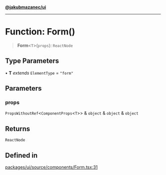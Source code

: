 [**@jakubmazanec/ui**](../README.md)

---

# Function: Form()

> **Form**\<`T`\>(`props`): `ReactNode`

## Type Parameters

• **T** _extends_ `ElementType` = `"form"`

## Parameters

### props

`PropsWithoutRef`\<`ComponentProps`\<`T`\>\> & `object` & `object` & `object`

## Returns

`ReactNode`

## Defined in

[packages/ui/source/components/Form.tsx:31](https://github.com/jakubmazanec/tools/blob/3e339f67fc5b5cd011c28acb315570a2f29efedc/packages/ui/source/components/Form.tsx#L31)
